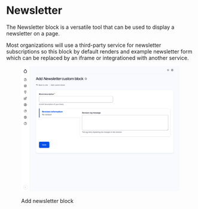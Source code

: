 # Newsletter

The Newsletter block is a versatile tool that can be used to display a newsletter on a page.

Most organizations will use a third-party service for newsletter subscriptions so this block by default renders and example newsletter form which can be replaced by an iframe or integrationed with another service.

<figure><img src="../../.gitbook/assets/screencapture-mcignite-ddev-site-block-add-newsletter-2023-05-24-14_44_54.png" alt=""><figcaption><p>Add newsletter block</p></figcaption></figure>
